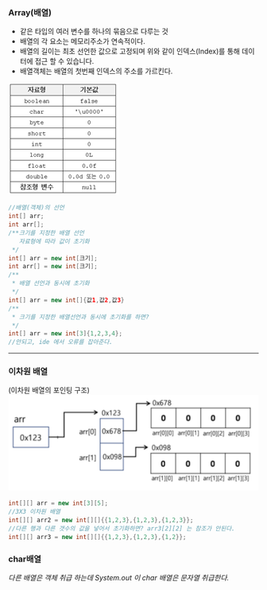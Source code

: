 ### Array(배열)
* 같은 타입의 여러 변수를 하나의 묶음으로 다루는 것<br>
* 배열의 각 요소는 메모리주소가 연속적이다.<br>
* 배열의 길이는 최초 선언한 값으로 고정되며 위와 같이 인덱스(Index)를 통해 데이터에 접근 할 수 있습니다.
* 배열객체는 배열의 첫번째 인덱스의 주소를 가르킨다.

![img.png](img.png)
```java
//배열(객체)의 선언
int[] arr;
int arr[];
/**크기를 지정한 배열 선언
   자료형에 따라 값이 초기화
 */
int[] arr = new int[크기];
int arr[] = new int[크기];
/**
 * 배열 선언과 동시에 초기화
 */
int[] arr = new int[]{값1,값2,값3}
/**
 * 크기를 지정한 배열선언과 동시에 초기화를 하면?
 */
int[] arr = new int[3]{1,2,3,4}; 
//안되고, ide 에서 오류를 잡아준다. 
```
---
### 이차원 배열
(이차원 배열의 포인팅 구조)
![img_2.png](img_2.png)
```java
int[][] arr = new int[3][5];
//3X3 이차원 배열
int[][] arr2 = new int[][]{{1,2,3},{1,2,3},{1,2,3}}; 
//다른 행과 다른 갯수의 값을 넣어서 초기화하면? arr3[2][2] 는 참조가 안된다.
int[][] arr3 = new int[][]{{1,2,3},{1,2,3},{1,2}};
```
### char배열 
_다른 배열은 객체 취급 하는데 System.out 이 char 배열은 문자열 취급한다._





